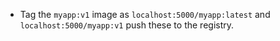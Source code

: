 - Tag the `myapp:v1` image as `localhost:5000/myapp:latest` and `localhost:5000/myapp:v1` push these to the registry.